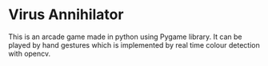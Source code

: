 # Virus Annihilator
This is an arcade game made in python using Pygame library. It can be played by hand gestures which is implemented by real time colour detection with opencv.
